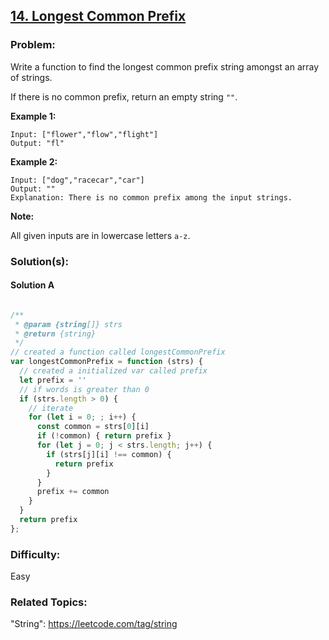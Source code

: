 
## [14. Longest Common Prefix](https://leetcode.com/problems/longest-common-prefix/description/)

### Problem:

Write a function to find the longest common prefix string amongst an array of strings.

If there is no common prefix, return an empty string `""`.

**Example 1:**

```
Input: ["flower","flow","flight"]
Output: "fl"
```

**Example 2:**

```
Input: ["dog","racecar","car"]
Output: ""
Explanation: There is no common prefix among the input strings.
```

**Note:**

All given inputs are in lowercase letters `a-z`.

### Solution(s):

#### Solution A

```javascript

/**
 * @param {string[]} strs
 * @return {string}
 */
// created a function called longestCommonPrefix
var longestCommonPrefix = function (strs) {
  // created a initialized var called prefix
  let prefix = ''
  // if words is greater than 0
  if (strs.length > 0) {
    // iterate 
    for (let i = 0; ; i++) {
      const common = strs[0][i]
      if (!common) { return prefix }
      for (let j = 0; j < strs.length; j++) {
        if (strs[j][i] !== common) {
          return prefix
        }
      }
      prefix += common
    }
  }
  return prefix
};

```

### Difficulty: 

Easy

### Related Topics:

"String": https://leetcode.com/tag/string




